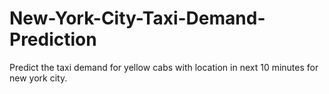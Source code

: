 # New-York-City-Taxi-Demand-Prediction
Predict the taxi demand for yellow cabs with location in next 10 minutes for new york city.
